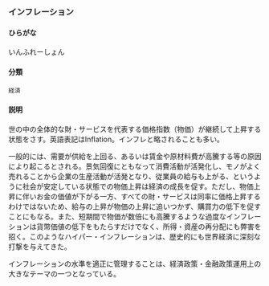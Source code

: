<div style="display:none;">

## [あ行](securities-terms?id=あ行)

</div>

### インフレーション

#### ひらがな

いんふれーしょん

#### 分類

`経済`

#### 説明

世の中の全体的な財・サービスを代表する価格指数（物価）が継続して上昇する状態をさす。英語表記はInflation。インフレと略されることも多い。
 
一般的には、需要が供給を上回る、あるいは賃金や原材料費が高騰する等の原因により起こるとされる。景気回復にともなって消費活動が活発化し、モノがよく売れることから企業の生産活動が活発となり、従業員の給与も上がる、というように社会が安定している状態での物価上昇は経済の成長を促す。ただし、物価上昇に伴いお金の価値が下がる一方、すべての財・サービスは同率に価格上昇するわけではないため、給与の上昇が物価の上昇に追いつかず、購買力の低下を促すことにもなる。また、短期間で物価が数倍にも高騰するような過度なインフレーションは貨幣価値の低下をもたらすだけでなく、所得・資産の再分配にも弊害を招く。このようなハイパー・インフレーションは、歴史的にも世界経済に深刻な打撃を与えてきた。
 
インフレーションの水準を適正に管理することは、経済政策・金融政策運用上の大きなテーマの一つとなっている。

<div style="display:none;">

## [か行](securities-terms?id=か行)
## [さ行](securities-terms?id=さ行)
## [た行](securities-terms?id=た行)
## [な行](securities-terms?id=な行)
## [は行](securities-terms?id=は行)
## [ま行](securities-terms?id=ま行)
## [や行](securities-terms?id=や行)
## [ら行](securities-terms?id=ら行)
## [わ行](securities-terms?id=わ行)
## [英数字・記号](securities-terms?id=英数字・記号)

</div>

